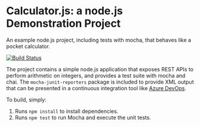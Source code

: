 Calculator.js: a node.js Demonstration Project 
==============================================
An example node.js project, including tests with mocha, that behaves like
a pocket calculator.

[![Build Status](https://chockalingam85.visualstudio.com/Integrating%20External%20Source%20Control%20with%20Azure%20Pipelines/_apis/build/status/chockalingam85.calculator?branchName=master)](https://chockalingam85.visualstudio.com/Integrating%20External%20Source%20Control%20with%20Azure%20Pipelines/_build/latest?definitionId=10&branchName=master)

The project contains a simple node.js application that exposes REST APIs
to perform arithmetic on integers, and provides a test suite with mocha
and chai.  The `mocha-junit-reporters` package is included to provide XML
output that can be presented in a continuous integration tool like
[Azure DevOps](https://azure.com/devops).

To build, simply:

1. Runs `npm install` to install dependencies.
2. Runs `npm test` to run Mocha and execute the unit tests.

